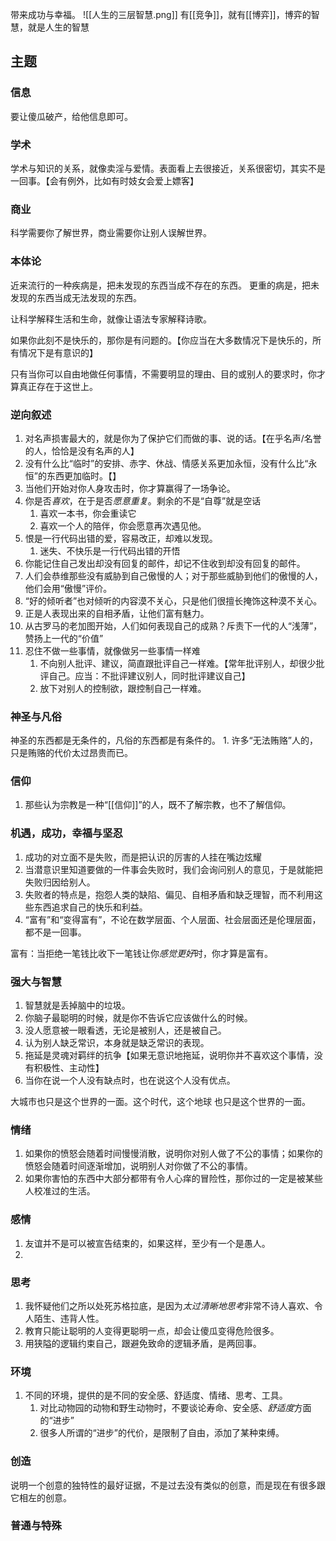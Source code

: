 带来成功与幸福。
![[人生的三层智慧.png]]
有[[竞争]]，就有[[博弈]]，博弈的智慧，就是人生的智慧

## 主题
### 信息
要让傻瓜破产，给他信息即可。
### 学术
学术与知识的关系，就像卖淫与爱情。表面看上去很接近，关系很密切，其实不是一回事。【会有例外，比如有时妓女会爱上嫖客】
### 商业
科学需要你了解世界，商业需要你让别人误解世界。
### 本体论
近来流行的一种疾病是，把未发现的东西当成不存在的东西。
更重的病是，把未发现的东西当成无法发现的东西。

让科学解释生活和生命，就像让语法专家解释诗歌。

如果你此刻不是快乐的，那你是有问题的。【你应当在大多数情况下是快乐的，所有情况下是有意识的】

只有当你可以自由地做任何事情，不需要明显的理由、目的或别人的要求时，你才算真正存在于这世上。
### 逆向叙述
1. 对名声损害最大的，就是你为了保护它们而做的事、说的话。【在乎名声/名誉的人，恰恰是没有名声的人】
2. 没有什么比“临时”的安排、赤字、休战、情感关系更加永恒，没有什么比“永恒”的东西更加临时。【】
3. 当他们开始对你人身攻击时，你才算赢得了一场争论。
4. 你是否*喜欢*，在于是否*愿意重复*。剩余的不是“自尊”就是空话
	1. 喜欢一本书，你会重读它
	2. 喜欢一个人的陪伴，你会愿意再次遇见他。
5. 恨是一行代码出错的爱，容易改正，却难以发现。
	1. 迷失、不快乐是一行代码出错的开悟
6. 你能记住自己发出却没有回复的邮件，却记不住收到却没有回复的邮件。
7. 人们会恭维那些没有威胁到自己傲慢的人；对于那些威胁到他们的傲慢的人，他们会用“傲慢”评价。
8. “好的倾听者”也对倾听的内容漠不关心，只是他们很擅长掩饰这种漠不关心。
9. 正是人表现出来的自相矛盾，让他们富有魅力。
10. 从古罗马的老加图开始，人们如何表现自己的成熟？斥责下一代的人“浅薄”，赞扬上一代的“价值”
11. 忍住不做一些事情，就像做另一些事情一样难
	1. 不向别人批评、建议，简直跟批评自己一样难。【常年批评别人，却很少批评自己。应当：不批评建议别人，同时批评建议自己】
	2. 放下对别人的控制欲，跟控制自己一样难。
### 神圣与凡俗
神圣的东西都是无条件的，凡俗的东西都是有条件的。
	1. 许多“无法贿赂”人的，只是贿赂的代价太过昂贵而已。
### 信仰
1. 那些认为宗教是一种“[[信仰]]”的人，既不了解宗教，也不了解信仰。
### 机遇，成功，幸福与坚忍
1. 成功的对立面不是失败，而是把认识的厉害的人挂在嘴边炫耀
2. 当潜意识里知道要做的一件事会失败时，我们会询问别人的意见，于是就能把失败归因给别人。
3. 失败者的特点是，抱怨人类的缺陷、偏见、自相矛盾和缺乏理智，而不利用这些东西追求自己的快乐和利益。
4. “富有”和“变得富有”，不论在数学层面、个人层面、社会层面还是伦理层面，都不是一回事。

富有：当拒绝一笔钱比收下一笔钱让你*感觉更好*时，你才算是富有。
### 强大与智慧
1. 智慧就是丢掉脑中的垃圾。
2. 你脑子最聪明的时候，就是你不告诉它应该做什么的时候。
3. 没人愿意被一眼看透，无论是被别人，还是被自己。
4. 认为别人缺乏常识，本身就是缺乏常识的表现。
5. 拖延是灵魂对羁绊的抗争【如果无意识地拖延，说明你并不喜欢这个事情，没有积极性、主动性】
6. 当你在说一个人没有缺点时，也在说这个人没有优点。

大城市也只是这个世界的一面。这个时代，这个地球 也只是这个世界的一面。
### 情绪
1. 如果你的愤怒会随着时间慢慢消散，说明你对别人做了不公的事情；如果你的愤怒会随着时间逐渐增加，说明别人对你做了不公的事情。
2. 如果你害怕的东西中大部分都带有令人心痒的冒险性，那你过的一定是被某些人校准过的生活。
### 感情
1. 友谊并不是可以被宣告结束的，如果这样，至少有一个是愚人。
2. 
### 思考
1. 我怀疑他们之所以处死苏格拉底，是因为*太过清晰地思考*非常不诗人喜欢、令人陌生、违背人性。
2. 教育只能让聪明的人变得更聪明一点，却会让傻瓜变得危险很多。
3. 用狭隘的逻辑约束自己，跟避免致命的逻辑矛盾，是两回事。
### 环境
1. 不同的环境，提供的是不同的安全感、舒适度、情绪、思考、工具。
	1. 对比动物园的动物和野生动物时，不要谈论寿命、安全感、*舒适度*方面的“进步”
	2. 很多人所谓的“进步”的代价，是限制了自由，添加了某种束缚。
### 创造
说明一个创意的独特性的最好证据，不是过去没有类似的创意，而是现在有很多跟它相左的创意。
### 普通与特殊